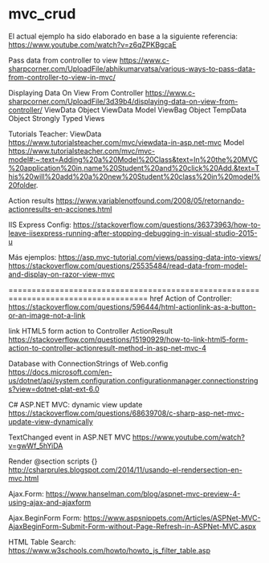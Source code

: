 # mvc_crud

﻿El actual ejemplo ha sido elaborado en base a la siguiente referencia:
https://www.youtube.com/watch?v=z6qZPKBgcaE

Pass data from controller to view
https://www.c-sharpcorner.com/UploadFile/abhikumarvatsa/various-ways-to-pass-data-from-controller-to-view-in-mvc/

Displaying Data On View From Controller
https://www.c-sharpcorner.com/UploadFile/3d39b4/displaying-data-on-view-from-controller/
ViewData Object
ViewData Model
ViewBag Object
TempData Object
Strongly Typed Views

Tutorials Teacher:
ViewData
https://www.tutorialsteacher.com/mvc/viewdata-in-asp.net-mvc
Model
https://www.tutorialsteacher.com/mvc/mvc-model#:~:text=Adding%20a%20Model%20Class&text=In%20the%20MVC%20application%20in,name%20Student%20and%20click%20Add.&text=This%20will%20add%20a%20new%20Student%20class%20in%20model%20folder.

Action results
https://www.variablenotfound.com/2008/05/retornando-actionresults-en-acciones.html

IIS Express Config:
https://stackoverflow.com/questions/36373963/how-to-leave-iisexpress-running-after-stopping-debugging-in-visual-studio-2015-u

Más ejemplos:
https://asp.mvc-tutorial.com/views/passing-data-into-views/
https://stackoverflow.com/questions/25535484/read-data-from-model-and-display-on-razor-view-mvc

====================================================================================
href Action of Controller:
https://stackoverflow.com/questions/596444/html-actionlink-as-a-button-or-an-image-not-a-link

link HTML5 form action to Controller ActionResult
https://stackoverflow.com/questions/15190929/how-to-link-html5-form-action-to-controller-actionresult-method-in-asp-net-mvc-4

Database with ConnectionStrings of Web.config
https://docs.microsoft.com/en-us/dotnet/api/system.configuration.configurationmanager.connectionstrings?view=dotnet-plat-ext-6.0

C# ASP.NET MVC: dynamic view update
https://stackoverflow.com/questions/68639708/c-sharp-asp-net-mvc-update-view-dynamically

TextChanged event in ASP.NET MVC
https://www.youtube.com/watch?v=gwWf_5hYiDA

Render @section scripts {}
http://csharprules.blogspot.com/2014/11/usando-el-rendersection-en-mvc.html

Ajax.Form:
https://www.hanselman.com/blog/aspnet-mvc-preview-4-using-ajax-and-ajaxform

Ajax.BeginForm Form:
https://www.aspsnippets.com/Articles/ASPNet-MVC-AjaxBeginForm-Submit-Form-without-Page-Refresh-in-ASPNet-MVC.aspx

HTML Table Search:
https://www.w3schools.com/howto/howto_js_filter_table.asp